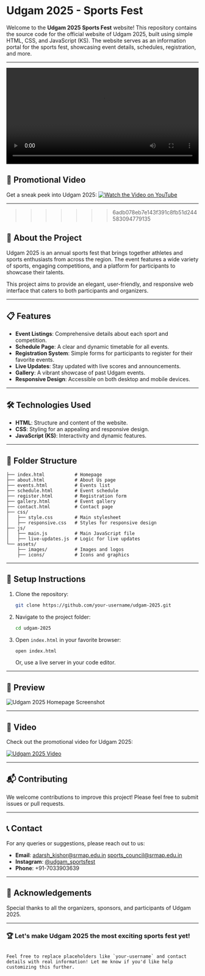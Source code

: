 # Udgam 2025 - Sports Fest

Welcome to the **Udgam 2025 Sports Fest** website! This repository contains the source code for the official website of Udgam 2025, built using simple HTML, CSS, and JavaScript (KS). The website serves as an information portal for the sports fest, showcasing event details, schedules, registration, and more.

---

<video controls width="100%">
  <source src="https://kapkap-common.stariidata.com/web_video/679020b641796521bLt4GZps42590.mp4" type="video/mp4">
  Your browser does not support the video tag. 
</video>


## 🎥 Promotional Video

Get a sneak peek into Udgam 2025:
[![Watch the Video on YouTube](https://raw.githubusercontent.com/Adarshaguptarefs/heads/main/img/about/1.JPG)](https://youtu.be/0m5QmfkGWw0)


---
>>>>>>> 6adb078eb7e143f391c8fb51d244583094779135
## 🚀 About the Project

Udgam 2025 is an annual sports fest that brings together athletes and sports enthusiasts from across the region. The event features a wide variety of sports, engaging competitions, and a platform for participants to showcase their talents.

This project aims to provide an elegant, user-friendly, and responsive web interface that caters to both participants and organizers.

---

## 📋 Features

- **Event Listings**: Comprehensive details about each sport and competition.
- **Schedule Page**: A clear and dynamic timetable for all events.
- **Registration System**: Simple forms for participants to register for their favorite events.
- **Live Updates**: Stay updated with live scores and announcements.
- **Gallery**: A vibrant showcase of past Udgam events.
- **Responsive Design**: Accessible on both desktop and mobile devices.

---

## 🛠️ Technologies Used

- **HTML**: Structure and content of the website.
- **CSS**: Styling for an appealing and responsive design.
- **JavaScript (KS)**: Interactivity and dynamic features.

---

## 📂 Folder Structure

```plaintext
├── index.html           # Homepage
├── about.html           # About Us page
├── events.html          # Events list
├── schedule.html        # Event schedule
├── register.html        # Registration form
├── gallery.html         # Event gallery
├── contact.html         # Contact page
├── css/
│   ├── style.css        # Main stylesheet
│   ├── responsive.css   # Styles for responsive design
├── js/
│   ├── main.js          # Main JavaScript file
│   ├── live-updates.js  # Logic for live updates
└── assets/
    ├── images/          # Images and logos
    ├── icons/           # Icons and graphics
```

---

## 🔧 Setup Instructions

1. Clone the repository:
   ```bash
   git clone https://github.com/your-username/udgam-2025.git
   ```

2. Navigate to the project folder:
   ```bash
   cd udgam-2025
   ```

3. Open `index.html` in your favorite browser:
   ```bash
   open index.html
   ```
   Or, use a live server in your code editor.

---

## 📸 Preview

![Udgam 2025 Homepage Screenshot](assets/images/homepage-screenshot.png)

---

## 🎥 Video

Check out the promotional video for Udgam 2025:

[![Udgam 2025 Video](https://img.youtube.com/vi/VIDEO_ID/0.jpg)](https://kapkap-common.stariidata.com)

---

## 📬 Contributing

We welcome contributions to improve this project! Please feel free to submit issues or pull requests.

---

## 📞 Contact

For any queries or suggestions, please reach out to us:

- **Email**: adarsh_kishor@srmap.edu.in sports_council@srmap.edu.in
- **Instagram**: [@udgam_sportsfest](https://instagram.com/udgam_sportsfest)
- **Phone**: +91-7033903639

---

## 🎉 Acknowledgements

Special thanks to all the organizers, sponsors, and participants of Udgam 2025.

---

### 🏆 Let's make Udgam 2025 the most exciting sports fest yet!
````

Feel free to replace placeholders like `your-username` and contact details with real information! Let me know if you'd like help customizing this further.
